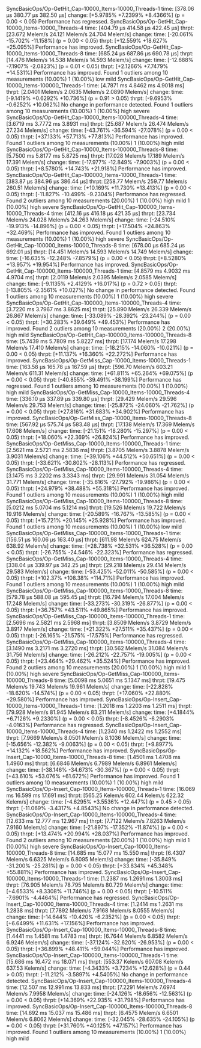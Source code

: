 SyncBasicOps/Op-GetHit_Cap-10000_Items-10000_Threads-1
                        time:   [378.06 µs 380.77 µs 382.50 µs]
                        change: [+5.9785% +7.2399% +8.4366%] (p = 0.00 < 0.05)
                        Performance has regressed.
SyncBasicOps/Op-GetHit_Cap-10000_Items-10000_Threads-4
                        time:   [404.79 µs 414.58 µs 422.45 µs]
                        thrpt:  [23.672 Melem/s 24.121 Melem/s 24.704 Melem/s]
                 change:
                        time:   [-20.061% -15.702% -11.158%] (p = 0.00 < 0.05)
                        thrpt:  [+12.559% +18.627% +25.095%]
                        Performance has improved.
SyncBasicOps/Op-GetHit_Cap-10000_Items-10000_Threads-8
                        time:   [685.24 µs 687.86 µs 690.78 µs]
                        thrpt:  [14.476 Melem/s 14.538 Melem/s 14.593 Melem/s]
                 change:
                        time:   [-12.688% -7.1907% -2.0823%] (p = 0.01 < 0.05)
                        thrpt:  [+2.1266% +7.7479% +14.531%]
                        Performance has improved.
Found 1 outliers among 10 measurements (10.00%)
  1 (10.00%) low mild
SyncBasicOps/Op-GetHit_Cap-10000_Items-100000_Threads-1
                        time:   [4.7871 ms 4.8462 ms 4.9018 ms]
                        thrpt:  [2.0401 Melem/s 2.0635 Melem/s 2.0890 Melem/s]
                 change:
                        time:   [-9.1419% +0.6292% +10.736%] (p = 0.91 > 0.05)
                        thrpt:  [-9.6953% -0.6252% +10.062%]
                        No change in performance detected.
Found 1 outliers among 10 measurements (10.00%)
  1 (10.00%) high severe
SyncBasicOps/Op-GetHit_Cap-10000_Items-100000_Threads-4
                        time:   [3.6719 ms 3.7772 ms 3.8931 ms]
                        thrpt:  [25.687 Melem/s 26.474 Melem/s 27.234 Melem/s]
                 change:
                        time:   [-43.761% -36.594% -27.078%] (p = 0.00 < 0.05)
                        thrpt:  [+37.133% +57.713% +77.813%]
                        Performance has improved.
Found 1 outliers among 10 measurements (10.00%)
  1 (10.00%) high mild
SyncBasicOps/Op-GetHit_Cap-10000_Items-100000_Threads-8
                        time:   [5.7500 ms 5.8177 ms 5.8725 ms]
                        thrpt:  [17.028 Melem/s 17.189 Melem/s 17.391 Melem/s]
                 change:
                        time:   [-17.977% -12.849% -7.9003%] (p = 0.00 < 0.05)
                        thrpt:  [+8.5780% +14.743% +21.918%]
                        Performance has improved.
SyncBasicOps/Op-GetHit_Cap-100000_Items-10000_Threads-1
                        time:   [383.87 µs 384.96 µs 386.44 µs]
                        thrpt:  [258.77 Melem/s 259.77 Melem/s 260.51 Melem/s]
                 change:
                        time:   [+10.169% +11.730% +13.413%] (p = 0.00 < 0.05)
                        thrpt:  [-11.827% -10.499% -9.2304%]
                        Performance has regressed.
Found 2 outliers among 10 measurements (20.00%)
  1 (10.00%) high mild
  1 (10.00%) high severe
SyncBasicOps/Op-GetHit_Cap-100000_Items-10000_Threads-4
                        time:   [412.16 µs 416.18 µs 421.35 µs]
                        thrpt:  [23.734 Melem/s 24.028 Melem/s 24.263 Melem/s]
                 change:
                        time:   [-24.510% -19.913% -14.896%] (p = 0.00 < 0.05)
                        thrpt:  [+17.504% +24.863% +32.469%]
                        Performance has improved.
Found 1 outliers among 10 measurements (10.00%)
  1 (10.00%) high severe
SyncBasicOps/Op-GetHit_Cap-100000_Items-10000_Threads-8
                        time:   [678.00 µs 685.24 µs 692.01 µs]
                        thrpt:  [14.451 Melem/s 14.593 Melem/s 14.749 Melem/s]
                 change:
                        time:   [-16.635% -12.248% -7.8579%] (p = 0.00 < 0.05)
                        thrpt:  [+8.5280% +13.957% +19.954%]
                        Performance has improved.
SyncBasicOps/Op-GetHit_Cap-100000_Items-100000_Threads-1
                        time:   [4.8579 ms 4.9032 ms 4.9704 ms]
                        thrpt:  [2.0119 Melem/s 2.0395 Melem/s 2.0585 Melem/s]
                 change:
                        time:   [-9.1135% +2.4129% +16.017%] (p = 0.72 > 0.05)
                        thrpt:  [-13.805% -2.3561% +10.027%]
                        No change in performance detected.
Found 1 outliers among 10 measurements (10.00%)
  1 (10.00%) high severe
SyncBasicOps/Op-GetHit_Cap-100000_Items-100000_Threads-4
                        time:   [3.7220 ms 3.7967 ms 3.8625 ms]
                        thrpt:  [25.890 Melem/s 26.339 Melem/s 26.867 Melem/s]
                 change:
                        time:   [-33.089% -28.392% -23.244%] (p = 0.00 < 0.05)
                        thrpt:  [+30.283% +39.649% +49.453%]
                        Performance has improved.
Found 2 outliers among 10 measurements (20.00%)
  2 (20.00%) high mild
SyncBasicOps/Op-GetHit_Cap-100000_Items-100000_Threads-8
                        time:   [5.7439 ms 5.7809 ms 5.8227 ms]
                        thrpt:  [17.174 Melem/s 17.298 Melem/s 17.410 Melem/s]
                 change:
                        time:   [-18.215% -14.060% -10.021%] (p = 0.00 < 0.05)
                        thrpt:  [+11.137% +16.360% +22.272%]
                        Performance has improved.
SyncBasicOps/Op-GetMiss_Cap-10000_Items-10000_Threads-1
                        time:   [163.58 µs 165.78 µs 167.59 µs]
                        thrpt:  [596.70 Melem/s 603.21 Melem/s 611.31 Melem/s]
                 change:
                        time:   [+61.811% +65.264% +69.075%] (p = 0.00 < 0.05)
                        thrpt:  [-40.855% -39.491% -38.199%]
                        Performance has regressed.
Found 1 outliers among 10 measurements (10.00%)
  1 (10.00%) high mild
SyncBasicOps/Op-GetMiss_Cap-10000_Items-10000_Threads-4
                        time:   [336.10 µs 337.89 µs 339.80 µs]
                        thrpt:  [29.429 Melem/s 29.596 Melem/s 29.753 Melem/s]
                 change:
                        time:   [-25.872% -24.060% -21.762%] (p = 0.00 < 0.05)
                        thrpt:  [+27.816% +31.683% +34.902%]
                        Performance has improved.
SyncBasicOps/Op-GetMiss_Cap-10000_Items-10000_Threads-8
                        time:   [567.92 µs 575.74 µs 583.48 µs]
                        thrpt:  [17.138 Melem/s 17.369 Melem/s 17.608 Melem/s]
                 change:
                        time:   [-21.151% -18.280% -15.297%] (p = 0.00 < 0.05)
                        thrpt:  [+18.060% +22.369% +26.824%]
                        Performance has improved.
SyncBasicOps/Op-GetMiss_Cap-10000_Items-100000_Threads-1
                        time:   [2.5621 ms 2.5721 ms 2.5836 ms]
                        thrpt:  [3.8705 Melem/s 3.8878 Melem/s 3.9031 Melem/s]
                 change:
                        time:   [+39.106% +44.512% +50.651%] (p = 0.00 < 0.05)
                        thrpt:  [-33.621% -30.802% -28.113%]
                        Performance has regressed.
SyncBasicOps/Op-GetMiss_Cap-10000_Items-100000_Threads-4
                        time:   [3.1475 ms 3.2202 ms 3.3343 ms]
                        thrpt:  [29.991 Melem/s 31.054 Melem/s 31.771 Melem/s]
                 change:
                        time:   [-35.616% -27.792% -19.986%] (p = 0.00 < 0.05)
                        thrpt:  [+24.979% +38.488% +55.318%]
                        Performance has improved.
Found 1 outliers among 10 measurements (10.00%)
  1 (10.00%) high mild
SyncBasicOps/Op-GetMiss_Cap-10000_Items-100000_Threads-8
                        time:   [5.0212 ms 5.0704 ms 5.1214 ms]
                        thrpt:  [19.526 Melem/s 19.722 Melem/s 19.916 Melem/s]
                 change:
                        time:   [-20.589% -16.767% -13.585%] (p = 0.00 < 0.05)
                        thrpt:  [+15.721% +20.145% +25.928%]
                        Performance has improved.
Found 1 outliers among 10 measurements (10.00%)
  1 (10.00%) low mild
SyncBasicOps/Op-GetMiss_Cap-100000_Items-10000_Threads-1
                        time:   [156.51 µs 160.06 µs 163.40 µs]
                        thrpt:  [611.98 Melem/s 624.75 Melem/s 638.92 Melem/s]
                 change:
                        time:   [+28.738% +32.531% +36.528%] (p = 0.00 < 0.05)
                        thrpt:  [-26.755% -24.546% -22.323%]
                        Performance has regressed.
SyncBasicOps/Op-GetMiss_Cap-100000_Items-10000_Threads-4
                        time:   [338.04 µs 339.97 µs 342.25 µs]
                        thrpt:  [29.218 Melem/s 29.414 Melem/s 29.583 Melem/s]
                 change:
                        time:   [-53.425% -52.011% -50.585%] (p = 0.00 < 0.05)
                        thrpt:  [+102.37% +108.38% +114.71%]
                        Performance has improved.
Found 1 outliers among 10 measurements (10.00%)
  1 (10.00%) high mild
SyncBasicOps/Op-GetMiss_Cap-100000_Items-10000_Threads-8
                        time:   [579.78 µs 588.08 µs 595.45 µs]
                        thrpt:  [16.794 Melem/s 17.004 Melem/s 17.248 Melem/s]
                 change:
                        time:   [-33.273% -30.319% -26.877%] (p = 0.00 < 0.05)
                        thrpt:  [+36.757% +43.511% +49.865%]
                        Performance has improved.
SyncBasicOps/Op-GetMiss_Cap-100000_Items-100000_Threads-1
                        time:   [2.5696 ms 2.5821 ms 2.5968 ms]
                        thrpt:  [3.8509 Melem/s 3.8729 Melem/s 3.8917 Melem/s]
                 change:
                        time:   [+21.322% +27.511% +35.437%] (p = 0.00 < 0.05)
                        thrpt:  [-26.165% -21.575% -17.575%]
                        Performance has regressed.
SyncBasicOps/Op-GetMiss_Cap-100000_Items-100000_Threads-4
                        time:   [3.1490 ms 3.2171 ms 3.2720 ms]
                        thrpt:  [30.562 Melem/s 31.084 Melem/s 31.756 Melem/s]
                 change:
                        time:   [-26.212% -22.757% -19.005%] (p = 0.00 < 0.05)
                        thrpt:  [+23.464% +29.462% +35.524%]
                        Performance has improved.
Found 2 outliers among 10 measurements (20.00%)
  1 (10.00%) high mild
  1 (10.00%) high severe
SyncBasicOps/Op-GetMiss_Cap-100000_Items-100000_Threads-8
                        time:   [5.0098 ms 5.0651 ms 5.1347 ms]
                        thrpt:  [19.475 Melem/s 19.743 Melem/s 19.961 Melem/s]
                 change:
                        time:   [-22.828% -18.620% -14.574%] (p = 0.00 < 0.05)
                        thrpt:  [+17.060% +22.880% +29.580%]
                        Performance has improved.
SyncBasicOps/Op-Insert_Cap-10000_Items-10000_Threads-1
                        time:   [1.2018 ms 1.2203 ms 1.2511 ms]
                        thrpt:  [79.928 Melem/s 81.945 Melem/s 83.211 Melem/s]
                 change:
                        time:   [+4.1844% +6.7126% +9.2330%] (p = 0.00 < 0.05)
                        thrpt:  [-8.4526% -6.2903% -4.0163%]
                        Performance has regressed.
SyncBasicOps/Op-Insert_Cap-10000_Items-10000_Threads-4
                        time:   [1.2340 ms 1.2422 ms 1.2552 ms]
                        thrpt:  [7.9669 Melem/s 8.0501 Melem/s 8.1036 Melem/s]
                 change:
                        time:   [-15.656% -12.382% -9.0063%] (p = 0.00 < 0.05)
                        thrpt:  [+9.8977% +14.132% +18.562%]
                        Performance has improved.
SyncBasicOps/Op-Insert_Cap-10000_Items-10000_Threads-8
                        time:   [1.4501 ms 1.4708 ms 1.4960 ms]
                        thrpt:  [6.6846 Melem/s 6.7989 Melem/s 6.8961 Melem/s]
                 change:
                        time:   [-38.146% -34.673% -30.367%] (p = 0.00 < 0.05)
                        thrpt:  [+43.610% +53.076% +61.672%]
                        Performance has improved.
Found 1 outliers among 10 measurements (10.00%)
  1 (10.00%) high mild
SyncBasicOps/Op-Insert_Cap-10000_Items-100000_Threads-1
                        time:   [16.069 ms 16.599 ms 17.691 ms]
                        thrpt:  [565.25 Kelem/s 602.44 Kelem/s 622.32 Kelem/s]
                 change:
                        time:   [-4.6295% +3.5536% +12.447%] (p = 0.45 > 0.05)
                        thrpt:  [-11.069% -3.4317% +4.8543%]
                        No change in performance detected.
SyncBasicOps/Op-Insert_Cap-10000_Items-100000_Threads-4
                        time:   [12.633 ms 12.777 ms 12.967 ms]
                        thrpt:  [7.7122 Melem/s 7.8263 Melem/s 7.9160 Melem/s]
                 change:
                        time:   [-21.897% -17.352% -11.874%] (p = 0.00 < 0.05)
                        thrpt:  [+13.474% +20.994% +28.037%]
                        Performance has improved.
Found 2 outliers among 10 measurements (20.00%)
  1 (10.00%) high mild
  1 (10.00%) high severe
SyncBasicOps/Op-Insert_Cap-10000_Items-100000_Threads-8
                        time:   [14.685 ms 15.077 ms 15.550 ms]
                        thrpt:  [6.4307 Melem/s 6.6325 Melem/s 6.8095 Melem/s]
                 change:
                        time:   [-35.849% -31.200% -25.281%] (p = 0.00 < 0.05)
                        thrpt:  [+33.834% +45.348% +55.881%]
                        Performance has improved.
SyncBasicOps/Op-Insert_Cap-100000_Items-10000_Threads-1
                        time:   [1.2387 ms 1.2691 ms 1.3003 ms]
                        thrpt:  [76.905 Melem/s 78.795 Melem/s 80.729 Melem/s]
                 change:
                        time:   [+4.6533% +8.3308% +11.746%] (p = 0.00 < 0.05)
                        thrpt:  [-10.511% -7.6901% -4.4464%]
                        Performance has regressed.
SyncBasicOps/Op-Insert_Cap-100000_Items-10000_Threads-4
                        time:   [1.2414 ms 1.2631 ms 1.2838 ms]
                        thrpt:  [7.7892 Melem/s 7.9168 Melem/s 8.0555 Melem/s]
                 change:
                        time:   [-14.644% -10.420% -6.2352%] (p = 0.00 < 0.05)
                        thrpt:  [+6.6499% +11.631% +17.156%]
                        Performance has improved.
SyncBasicOps/Op-Insert_Cap-100000_Items-10000_Threads-8
                        time:   [1.4441 ms 1.4581 ms 1.4783 ms]
                        thrpt:  [6.7644 Melem/s 6.8582 Melem/s 6.9246 Melem/s]
                 change:
                        time:   [-37.124% -32.620% -26.953%] (p = 0.00 < 0.05)
                        thrpt:  [+36.899% +48.411% +59.044%]
                        Performance has improved.
SyncBasicOps/Op-Insert_Cap-100000_Items-100000_Threads-1
                        time:   [15.686 ms 16.472 ms 18.071 ms]
                        thrpt:  [553.37 Kelem/s 607.08 Kelem/s 637.53 Kelem/s]
                 change:
                        time:   [-4.3433% +3.7234% +12.628%] (p = 0.44 > 0.05)
                        thrpt:  [-11.212% -3.5897% +4.5405%]
                        No change in performance detected.
SyncBasicOps/Op-Insert_Cap-100000_Items-100000_Threads-4
                        time:   [12.507 ms 12.991 ms 13.833 ms]
                        thrpt:  [7.2291 Melem/s 7.6974 Melem/s 7.9958 Melem/s]
                 change:
                        time:   [-24.126% -18.656% -12.563%] (p = 0.00 < 0.05)
                        thrpt:  [+14.369% +22.935% +31.798%]
                        Performance has improved.
SyncBasicOps/Op-Insert_Cap-100000_Items-100000_Threads-8
                        time:   [14.692 ms 15.037 ms 15.486 ms]
                        thrpt:  [6.4575 Melem/s 6.6501 Melem/s 6.8062 Melem/s]
                 change:
                        time:   [-32.045% -28.635% -24.105%] (p = 0.00 < 0.05)
                        thrpt:  [+31.760% +40.125% +47.157%]
                        Performance has improved.
Found 1 outliers among 10 measurements (10.00%)
  1 (10.00%) high mild